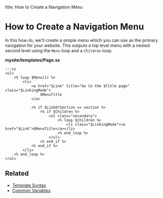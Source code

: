 title: How to Create a Navigation Menu

# How to Create a Navigation Menu

In this how-to, we'll create a simple menu which you can use as the primary navigation for your website. This outputs a
top level menu with a nested second level using the `Menu` loop and a `Children` loop.

**mysite/templates/Page.ss**

	:::ss
	<ul>
		<% loop $Menu(1) %>
			<li>
				<a href="$Link" title="Go to the $Title page" class="$LinkingMode">
					$MenuTitle
				</a>

				<% if $LinkOrSection == section %>
					<% if $Children %>
						<ul class="secondary">
							<% loop $Children %>
								<li class="$LinkingMode"><a href="$Link">$MenuTitle</a></li>
							<% end_loop %>
						</ul>
					<% end_if %>
				<% end_if %>
			</li>
		<% end_loop %>
	</ul>

## Related

* [Template Syntax](../syntax)
* [Common Variables](../common_variables)
